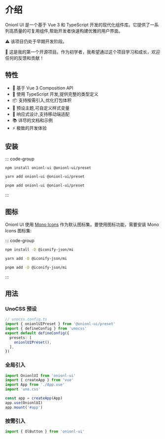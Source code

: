 # 介绍

 Onionl UI 是一个基于 Vue 3 和 TypeScript 开发的现代化组件库。它提供了一系列高质量的可复用组件,帮助开发者快速构建优雅的用户界面。

⚠️ 该项目仍处于早期开发阶段。

🌱 这是我的第一个开源项目。作为初学者，我希望通过这个项目学习和成长，欢迎任何的反馈和贡献！

## 特性

- 🚀 基于 Vue 3 Composition API
- 💪 使用 TypeScript 开发,提供完整的类型定义
- 📦 支持按需引入,优化打包体积
- 🎨 预设主题,可自定义样式变量
- 📱 响应式设计,支持移动端适配
- 📚 详尽的文档和示例
- ⚡️ 极致的开发体验
## 安装
::: code-group
```bash [npm]
npm install onionl-ui @onionl-ui/preset
```
```bash [yarn]
yarn add onionl-ui @onionl-ui/preset
```
```bash [pnpm]
pnpm add onionl-ui @onionl-ui/preset
```
:::
## 图标
Onionl UI 使用 [Mono Icons](https://icones.js.org/collection/mi) 作为默认图标集。要使用图标功能，需要安装 Mono Icons 图标集:

::: code-group
```bash [npm]
npm install -D @iconify-json/mi
```

```bash [yarn]
yarn add -D @iconify-json/mi
```
```bash [pnpm]
pnpm add -D @iconify-json/mi
```
:::
## 用法

### UnoCSS 预设

```ts
// unocss.config.ts
import { onionlUIPreset } from '@onionl-ui/preset'
import { defineConfig } from 'unocss'
export default defineConfig({
  presets: [
    onionlUIPreset(),
  ],
})
```

### 全局引入

```ts
import OnionlUI from 'onionl-ui'
import { createApp } from 'vue'
import App from './App.vue'
import 'uno.css'

const app = createApp(App)
app.use(OnionlUI)
app.mount('#app')
```

### 按需引入

```ts
import { OlButton } from 'onionl-ui'
```
